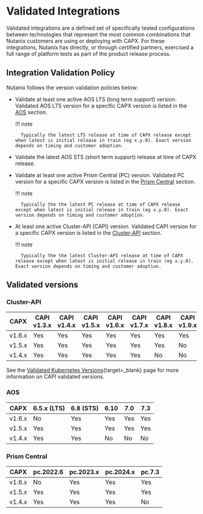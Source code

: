 # Validated Integrations

Validated integrations are a defined set of specifically tested configurations between technologies that represent the most common combinations that Nutanix customers are using or deploying with CAPX. For these integrations, Nutanix has directly, or through certified partners, exercised a full range of platform tests as part of the product release process.

## Integration Validation Policy

Nutanix follows the version validation policies below:

- Validate at least one active AOS LTS (long term support) version. Validated AOS LTS version for a specific CAPX version is listed in the [AOS](#aos) section.<br>

    !!! note

        Typically the latest LTS release at time of CAPX release except when latest is initial release in train (eg x.y.0). Exact version depends on timing and customer adoption.

- Validate the latest AOS STS (short term support) release at time of CAPX release.
- Validate at least one active Prism Central (PC) version. Validated PC version for a specific CAPX version is listed in the [Prism Central](#prism-central) section.<br>

    !!! note

        Typically the the latest PC release at time of CAPX release except when latest is initial release in train (eg x.y.0). Exact version depends on timing and customer adoption.

- At least one active Cluster-API (CAPI) version. Validated CAPI version for a specific CAPX version is listed in the [Cluster-API](#cluster-api) section.<br>

    !!! note

        Typically the the latest Cluster-API release at time of CAPX release except when latest is initial release in train (eg x.y.0). Exact version depends on timing and customer adoption.

## Validated versions
### Cluster-API
| CAPX   | CAPI v1.3.x | CAPI v1.4.x | CAPI v1.5.x | CAPI v1.6.x | CAPI v1.7.x | CAPI v1.8.x | CAPI v1.9.x |
|--------|-------------|-------------|-------------|-------------|-------------|-------------|-------------|
| v1.6.x | Yes         | Yes         | Yes         | Yes         | Yes         | Yes         | Yes         |
| v1.5.x | Yes         | Yes         | Yes         | Yes         | Yes         | Yes         | No          |
| v1.4.x | Yes         | Yes         | Yes         | Yes         | Yes         | No          | No          |

See the [Validated Kubernetes Versions](https://cluster-api.sigs.k8s.io/reference/versions.html?highlight=version#supported-kubernetes-versions){target=_blank} page for more information on CAPI validated versions.

### AOS

| CAPX   | 6.5.x (LTS) | 6.8 (STS) | 6.10 | 7.0 | 7.3 |
|--------|-------------|-----------|------|-----|-----|
| v1.6.x | No          | Yes       | Yes  | Yes | Yes |
| v1.5.x | Yes         | Yes       | Yes  | Yes | Yes |
| v1.4.x | Yes         | Yes       | No   | No  | No  |

### Prism Central

| CAPX   | pc.2022.6 | pc.2023.x | pc.2024.x | pc.7.3 |
|--------|-----------|-----------|-----------|--------|
| v1.6.x | No        | Yes       | Yes       | Yes    |
| v1.5.x | Yes       | Yes       | Yes       | Yes    |
| v1.4.x | Yes       | Yes       | Yes       | No     |
